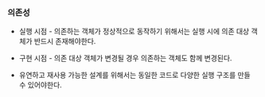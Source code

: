 ### 의존성

- 실행 시점 - 의존하는 객체가 정상적으로 동작하기 위해서는 실행 시에 의존 대상 객체가 반드시 존재해야한다.
- 구현 시점 - 의존 대상 객체가 변경될 경우 의존하는 객체도 함께 변경된다.

- 유연하고 재사용 가능한 설계를 위해서는 동일한 코드로 다양한 실행 구조를 만들 수 있어야한다.
